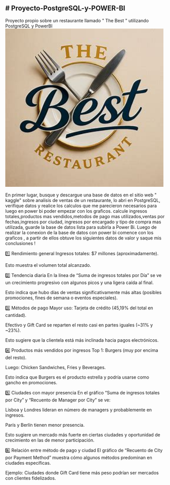 <h2 ># Proyecto-PostgreSQL-y-POWER-BI</h2>
Proyecto propio sobre un restaurante llamado " The Best " utilizando PostgreSQL y PowerBI

<img src="https://github.com/YaninaSoto2025/Proyecto-PostgreSQL-y-POWER-BI/blob/main/the_best_restaurant.jpeg" alt=" logo the best" width="500" height="500">



En primer lugar, busque y descargue una base de datos en el sitio web " kaggle" sobre analisis de ventas de un restaurante, lo abri en PostgreSQL, verifique datos y realice los calculos que me parecieron necesarios para luego en power bi poder empezar con los graficos.
calcule ingresos totales,productos mas vendidos,metodos de pago mas utilizados,ventas por fechas,ingresos por ciudad, ingresos por encargado y tipo de compra mas utilizada, guarde la base de datos lista para subirla a Power Bi.
Luego de realizar la conexion de la base de datos con power bi comence con los graficos , a partir de ellos obtuve los siguientes datos de valor y saque mis conclusiones !

1️⃣ Rendimiento general
Ingresos totales: $7 millones (aproximadamente).

Esto muestra el volumen total alcanzado.

2️⃣ Tendencia diaria
En la línea de “Suma de ingresos totales por Día” se ve un crecimiento progresivo con algunos picos y una ligera caída al final.

Esto indica que hubo días de ventas significativamente más altas (posibles promociones, fines de semana o eventos especiales).

3️⃣ Métodos de pago
Mayor uso: Tarjeta de crédito (45,19% del total en cantidad).

Efectivo y Gift Card se reparten el resto casi en partes iguales (~31% y ~23%).

Esto sugiere que la clientela está más inclinada hacia pagos electrónicos.

4️⃣ Productos más vendidos por ingresos
Top 1: Burgers (muy por encima del resto).

Luego: Chicken Sandwiches, Fries y Beverages.

Esto indica que Burgers es el producto estrella y podría usarse como gancho en promociones.

5️⃣ Ciudades con mayor presencia
En el gráfico “Suma de ingresos totales por City” y “Recuento de Manager por City” se ve:

Lisboa y Londres lideran en número de managers y probablemente en ingresos.

París y Berlín tienen menor presencia.

Esto sugiere un mercado más fuerte en ciertas ciudades y oportunidad de crecimiento en las de menor participación.

6️⃣ Relación entre método de pago y ciudad
El gráfico de “Recuento de City por Payment Method” muestra cómo algunos métodos predominan en ciudades específicas.

Ejemplo: Ciudades donde Gift Card tiene más peso podrían ser mercados con clientes fidelizados.
